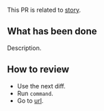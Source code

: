 This PR is related to [story](.).

## What has been done

Description.

## How to review

- Use the next diff.
- Run `command`.
- Go to [url](.).
